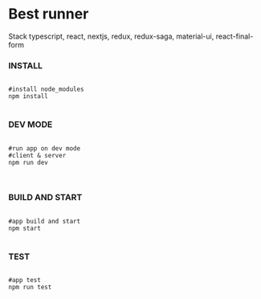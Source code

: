 # Best runner

Stack typescript, react, nextjs, redux, redux-saga, material-ui, react-final-form

### INSTALL

<pre>
<code>
#install node_modules
npm install
</code>
</pre>

### DEV MODE

<pre>
<code>
#run app on dev mode
#client & server
npm run dev

</code>
</pre>

### BUILD AND START

<pre>
<code>
#app build and start
npm start
</code>
</pre>

### TEST

<pre>
<code>
#app test
npm run test
</code>
</pre>
